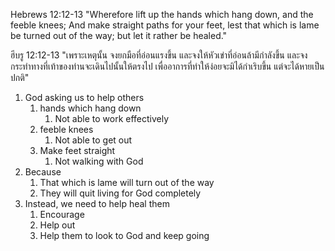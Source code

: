 Hebrews 12:12-13 "Wherefore lift up the hands which hang down, and the feeble knees; And make straight paths for your feet, lest that which is lame be turned out of the way; but let it rather be healed."

ฮีบรู 12:12-13 "เพราะเหตุนั้น จงยกมือที่อ่อนแรงขึ้น และจงให้หัวเข่าที่อ่อนล้ามีกำลังขึ้น และจงกระทำทางที่เท้าของท่านจะเดินไปนั้นให้ตรงไป เพื่ออาการที่ทำให้ง่อยจะมิได้กำเริบขึ้น แต่จะได้หายเป็นปกติ"

1. God asking us to help others
    1. hands which hang down
        1. Not able to work effectively
    2. feeble knees
        1. Not able to get out
    3. Make feet straight
        1. Not walking with God
2. Because
    1. That which is lame will turn out of the way
    2. They will quit living for God completely
3. Instead, we need to help heal them
    1. Encourage
    2. Help out
    3. Help them to look to God and keep going
